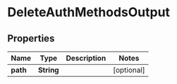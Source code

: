 

# DeleteAuthMethodsOutput


## Properties

| Name | Type | Description | Notes |
|------------ | ------------- | ------------- | -------------|
|**path** | **String** |  |  [optional] |



